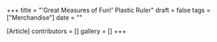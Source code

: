 +++
title = "'Great Measures of Fun!' Plastic Ruler"
draft = false
tags = ["Merchandise"]
date = ""

[Article]
contributors = []
gallery = []
+++